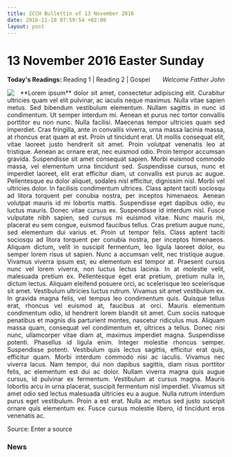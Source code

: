 ```yaml
---
title: ICCH Bullettin of 13 November 2016
date: 2016-11-10 07:59:54 +02:00
layout: post
---
```


# 13 November 2016 Easter Sunday
<span style="float: right"><em>Welcome Father John</em></span>
**Today's Readings:** Reading 1 | Reading 2 | Gospel


<img style="float: left; margin-right: 1em;" src="https://placeholdit.imgix.net/~text?txtsize=33&txt=Image&w=230&h=230">

<p style="text-align: justify">
**Lorem ipsum** dolor sit amet, consectetur adipiscing elit. Curabitur ultricies quam vel elit pulvinar, ac iaculis neque maximus. Nulla vitae sapien metus. Sed bibendum vestibulum elementum. Nullam sagittis in nunc id condimentum. Ut semper interdum mi. Aenean et purus nec tortor convallis porttitor eu non nunc. Nulla facilisi. Maecenas tempor ultricies quam sed imperdiet. Cras fringilla, ante in convallis viverra, urna massa lacinia massa, at rhoncus erat quam at est. Proin ut tincidunt erat. Ut mollis consequat elit, vitae laoreet justo hendrerit sit amet. Proin volutpat venenatis leo at tristique. Aenean ac ornare erat, nec euismod odio. Proin tempor accumsan gravida. Suspendisse sit amet consequat sapien.  Morbi euismod commodo massa, vel elementum urna tincidunt sed. Suspendisse cursus, nunc et imperdiet laoreet, elit erat efficitur diam, ut convallis est purus ac augue. Pellentesque eu dolor aliquet, sodales nisl efficitur, dignissim nisl. Morbi vel ultricies dolor. In facilisis condimentum ultrices. Class aptent taciti sociosqu ad litora torquent per conubia nostra, per inceptos himenaeos. Aenean volutpat mauris id mi lobortis mattis. Suspendisse eget dapibus odio, eu luctus mauris. Donec vitae cursus ex. Suspendisse id interdum nisl. Fusce vulputate nibh sapien, sed cursus mi euismod vitae.  Nunc mauris mi, placerat eu sem congue, euismod faucibus tellus. Cras pretium augue nunc, sed elementum dui varius et. Proin ut tempor felis. Class aptent taciti sociosqu ad litora torquent per conubia nostra, per inceptos himenaeos. Aliquam dictum, velit in suscipit fermentum, leo ligula laoreet dolor, eu semper lorem risus ut sapien. Nunc a accumsan velit, nec tristique augue. Vivamus viverra ipsum est, eu elementum est tempor at. Praesent cursus nunc vel lorem viverra, non luctus lectus lacinia. In at molestie velit, malesuada pretium ex.  Pellentesque eget erat pretium, pretium nulla in, dictum lectus. Aliquam eleifend posuere orci, ac scelerisque leo scelerisque sit amet. Vestibulum ultricies luctus rutrum. Vivamus sit amet vestibulum ex. In gravida magna felis, vel tempus leo condimentum quis. Quisque tellus erat, rhoncus vel euismod at, faucibus at orci. Mauris elementum condimentum odio, id hendrerit lorem blandit sit amet. Cum sociis natoque penatibus et magnis dis parturient montes, nascetur ridiculus mus. Aliquam massa quam, consequat vel condimentum et, ultrices a tellus. Donec nisi nunc, ullamcorper vitae diam at, maximus imperdiet magna. Suspendisse potenti. Phasellus id ligula enim. Integer molestie rhoncus semper.  Suspendisse potenti. Vestibulum quis lectus sagittis, efficitur erat quis, efficitur quam. Morbi interdum commodo nisi ac iaculis. Vivamus nec viverra lacus. Nam tempor, dui non dapibus sagittis, diam risus porttitor felis, ac elementum est dui ac dolor. Nullam viverra magna quis augue cursus, id pulvinar ex fermentum. Vestibulum at cursus magna. Mauris lobortis arcu in urna placerat, suscipit fermentum nisl imperdiet. Vivamus sit amet odio sed lectus malesuada ultricies eu a augue. Nulla rutrum interdum purus eget vestibulum. Proin a est erat. Nulla ac metus sed justo suscipit ornare quis elementum ex. Fusce cursus molestie libero, id tincidunt eros venenatis ac.
</p>
Source: Enter a source

### News 


